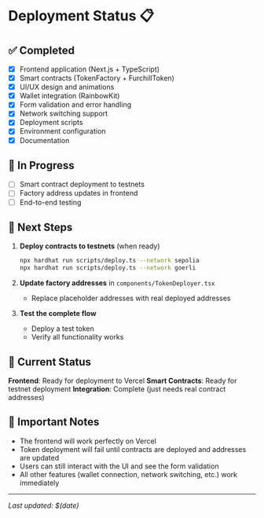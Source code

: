 # Deployment Status 📋

## ✅ Completed
- [x] Frontend application (Next.js + TypeScript)
- [x] Smart contracts (TokenFactory + FurchillToken)
- [x] UI/UX design and animations
- [x] Wallet integration (RainbowKit)
- [x] Form validation and error handling
- [x] Network switching support
- [x] Deployment scripts
- [x] Environment configuration
- [x] Documentation

## 🔄 In Progress
- [ ] Smart contract deployment to testnets
- [ ] Factory address updates in frontend
- [ ] End-to-end testing

## 📝 Next Steps
1. **Deploy contracts to testnets** (when ready)
   ```bash
   npx hardhat run scripts/deploy.ts --network sepolia
   npx hardhat run scripts/deploy.ts --network goerli
   ```

2. **Update factory addresses** in `components/TokenDeployer.tsx`
   - Replace placeholder addresses with real deployed addresses

3. **Test the complete flow**
   - Deploy a test token
   - Verify all functionality works

## 🚀 Current Status
**Frontend**: Ready for deployment to Vercel
**Smart Contracts**: Ready for testnet deployment
**Integration**: Complete (just needs real contract addresses)

## 📍 Important Notes
- The frontend will work perfectly on Vercel
- Token deployment will fail until contracts are deployed and addresses are updated
- Users can still interact with the UI and see the form validation
- All other features (wallet connection, network switching, etc.) work immediately

---
*Last updated: $(date)*
